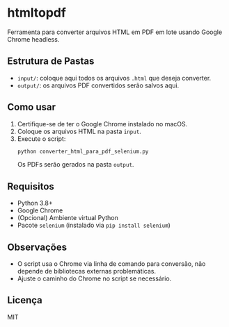 # htmltopdf

Ferramenta para converter arquivos HTML em PDF em lote usando Google Chrome headless.

## Estrutura de Pastas
- `input/`: coloque aqui todos os arquivos `.html` que deseja converter.
- `output/`: os arquivos PDF convertidos serão salvos aqui.

## Como usar
1. Certifique-se de ter o Google Chrome instalado no macOS.
2. Coloque os arquivos HTML na pasta `input`.
3. Execute o script:
   ```sh
   python converter_html_para_pdf_selenium.py
   ```
   Os PDFs serão gerados na pasta `output`.

## Requisitos
- Python 3.8+
- Google Chrome
- (Opcional) Ambiente virtual Python
- Pacote `selenium` (instalado via `pip install selenium`)

## Observações
- O script usa o Chrome via linha de comando para conversão, não depende de bibliotecas externas problemáticas.
- Ajuste o caminho do Chrome no script se necessário.

## Licença
MIT
